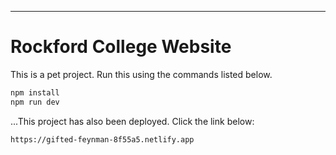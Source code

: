 

---

# Rockford College Website

This is a pet project. Run this using the commands listed below. 

```bash
npm install
npm run dev
```

...This project has also been deployed. Click the link below:

```bash
https://gifted-feynman-8f55a5.netlify.app
```





#